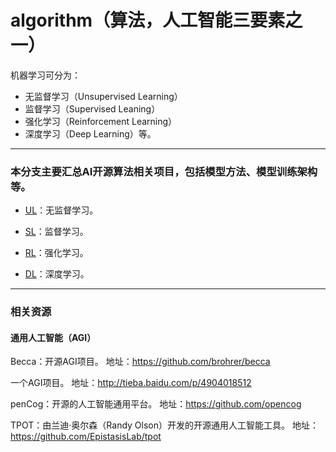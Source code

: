 # algorithm（算法，人工智能三要素之一）

机器学习可分为：
 * 无监督学习（Unsupervised Learning）
 * 监督学习（Supervised Leaning）
 * 强化学习（Reinforcement Learning）
 * 深度学习（Deep Learning）等。
---
### 本分支主要汇总AI开源算法相关项目，包括模型方法、模型训练架构等。

* [UL](https://github.com/jamess010/AIOpen/tree/master/algorithm/UL)：无监督学习。

* [SL](https://github.com/jamess010/AIOpen/tree/master/algorithm/SL)：监督学习。

* [RL](https://github.com/jamess010/AIOpen/tree/master/algorithm/RL)：强化学习。

* [DL](https://github.com/jamess010/AIOpen/tree/master/algorithm/DL)：深度学习。

---

### 相关资源

#### 通用人工智能（AGI）

Becca：开源AGI项目。
地址：https://github.com/brohrer/becca

一个AGI项目。
地址：http://tieba.baidu.com/p/4904018512

penCog：开源的人工智能通用平台。
地址：https://github.com/opencog

TPOT：由兰迪·奥尔森（Randy Olson）开发的开源通用人工智能工具。
地址：https://github.com/EpistasisLab/tpot





